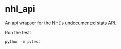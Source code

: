 # nhl_api
An api wrapper for the [NHL's undocumented stats API](http://www.joew.ca/posts/national-hockey-league-api/).


Run the tests

```
python -m pytest
```